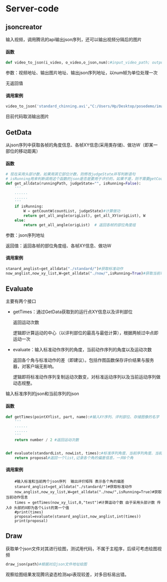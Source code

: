# Server-code

## jsoncreator

输入视频，调用腾讯的api输出json序列，还可以输出视频分隔后的图片

#### 函数

```python
def video_to_json(i_video, o_video,o_json,num):#input_video_path; output_video_path; output_json_path; working_num
```

参数：视频地址、输出图片地址、输出json序列地址，以num帧为单位处理一次

无返回值

#### 调用案例

```python
video_to_json('standard_chinning.avi',"C:/Users/Hp/Desktop/posedemo/image/","./standard/",2)
```

目前代码取消输出图片

## GetData

从json序列中获取各帧的角度信息、各帧XY信息(采用类存储)、做功W（即某一部位的移动距离）

#### 函数

```python
# 现在采用头部计数，如果用其它部位计数，则修改judgeState并写判断语句
# isRunning用来判断调用这个函数的json是否是要用于评价的，如果不是，则不需要getCount得到个数和能量，类似重用
def get_alldata(runningPath, judgeState="", isRunning=False):
    '''
    ......
    ......
    '''
    if isRunning:
        W = getCountW(countList, judgeState)#计算做功
        return get_all_angle(origList), get_all_XY(origList), W
    else:
        return get_all_angle(origList)  # 返回各帧的部位角度组
```

参数：json序列地址

返回值：返回各帧的部位角度组、各帧XY信息、做功W

#### 调用案例

```python
stanard_anglist=get_alldata("./standard/")#获取标准动作
now_anglist,now_xy_list,W=get_alldata("./now/",isRunning=True)#获取当前动作信息
```

## Evaluate

主要有两个接口 

* getTimes：通过GetData获取到的运行点XY信息以及评判部位

  返回运动次数

  逻辑即计算运动的中心（以评判部位的最高与最低计算），根据两帧过中点即运动一次

* evaluate：输入标准动作序列的角度，当前动作序列的角度以及运动次数

  返回各个角与标准动作的差（即建议）。包括作图函数保存评价结果与服务器，对客户端无影响。

  逻辑即将标准动作序列复制运动次数变，对标准运动序列以及当前运动序列做动态规整。

输入标准序列的json和当前序列的json

#### 函数

```python
def getTimes(pointXYlist, part, name):#输入XY序列、评判部位、存储图像的名字（以注释存图代码，随便传参即可）
    '''
    ......
    ......
    '''
    return number / 2 #返回运动次数


def evaluate(standardList, nowList, times):#标准序列角度、当前序列角度、当前运动次数
    return proposal#返回一个list,记录各个角的偏差信息，一共8个角
```

#### 调用案例

```
    #输入标准和当前两个json序列  输出评价矩阵 表示各个角的偏差
    stanard_anglist=get_alldata("./standard/")#获取标准动作
    now_anglist,now_xy_list,W=get_alldata("./now/",isRunning=True)#获取当前动作信息
    times = getTimes(now_xy_list,0,"test")#计算运动个数 由于采用头部计数 传入0 头部的X即为各个List的第一个值
    #print(times)
    proposal=evaluate(stanard_anglist,now_anglist,int(times))
    print(proposal)
```

## Draw

获取单个json文件对其进行绘图，测试用代码，不属于主程序，后续可考虑绘图视频

```python
draw_json(path)#根据对应json文件地址绘图
```

观察绘图结果发现腾讯姿态检测api表现较差，对多目标易出错。